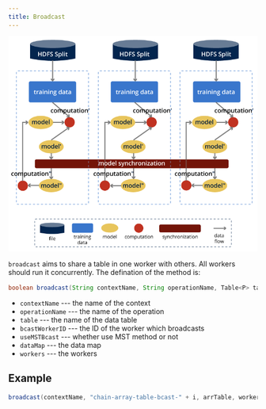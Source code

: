 ```yaml
---
title: Broadcast
---
```

 

![broadcast](/img/4-1-1.png)

`broadcast` aims to share a table in one worker with others. All workers should run it concurrently. The defination of the method is:
```java
boolean broadcast(String contextName, String operationName, Table<P> table, int bcastWorkerID, boolean useMSTBcast, DataMap dataMap, Workers workers)
```

* `contextName` --- the name of the context
* `operationName` --- the name of the operation
* `table` --- the name of the data table
* `bcastWorkerID` --- the ID of the worker which broadcasts
* `useMSTBcast` --- whether use MST method or not
* `dataMap` --- the data map
* `workers` --- the workers

## Example
```java
broadcast(contextName, "chain-array-table-bcast-" + i, arrTable, workers.getMasterID(), false, dataMap, workers);
```